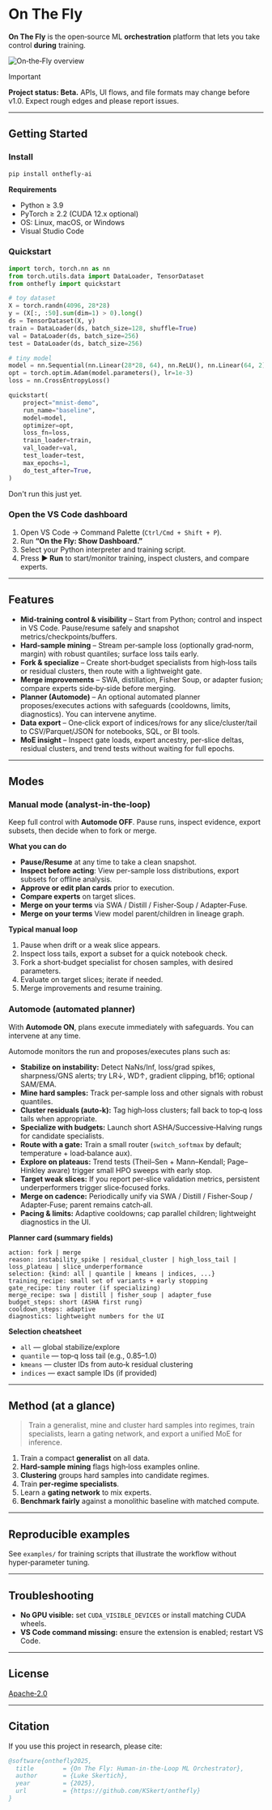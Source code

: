 # On The Fly

**On The Fly** is the open‑source ML **orchestration** platform that lets you take control **during** training.


![On‑the‑Fly overview](./docs/images/onthefly-dashboard.png)

> [!IMPORTANT]
> **Project status: Beta.** APIs, UI flows, and file formats may change before v1.0. Expect rough edges and please report issues.

---

## Getting Started

### Install

```bash
pip install onthefly-ai
```

**Requirements**

* Python ≥ 3.9
* PyTorch ≥ 2.2 (CUDA 12.x optional)
* OS: Linux, macOS, or Windows
* Visual Studio Code

### Quickstart

```python
import torch, torch.nn as nn
from torch.utils.data import DataLoader, TensorDataset
from onthefly import quickstart

# toy dataset
X = torch.randn(4096, 28*28)
y = (X[:, :50].sum(dim=1) > 0).long()
ds = TensorDataset(X, y)
train = DataLoader(ds, batch_size=128, shuffle=True)
val = DataLoader(ds, batch_size=256)
test = DataLoader(ds, batch_size=256)

# tiny model
model = nn.Sequential(nn.Linear(28*28, 64), nn.ReLU(), nn.Linear(64, 2))
opt = torch.optim.Adam(model.parameters(), lr=1e-3)
loss = nn.CrossEntropyLoss()

quickstart(
    project="mnist-demo",
    run_name="baseline",
    model=model,
    optimizer=opt,
    loss_fn=loss,
    train_loader=train,
    val_loader=val,
    test_loader=test,
    max_epochs=1,
    do_test_after=True,
)
```

Don't run this just yet.

### Open the VS Code dashboard

1. Open VS Code → Command Palette (`Ctrl/Cmd + Shift + P`).
2. Run **“On the Fly: Show Dashboard.”**
3. Select your Python interpreter and training script.
4. Press **▶ Run** to start/monitor training, inspect clusters, and compare experts.

---

## Features

* **Mid‑training control & visibility** – Start from Python; control and inspect in VS Code. Pause/resume safely and snapshot metrics/checkpoints/buffers.
* **Hard‑sample mining** – Stream per‑sample loss (optionally grad‑norm, margin) with robust quantiles; surface loss tails early.
* **Fork & specialize** – Create short‑budget specialists from high‑loss tails or residual clusters, then route with a lightweight gate.
* **Merge improvements** – SWA, distillation, Fisher Soup, or adapter fusion; compare experts side‑by‑side before merging.
* **Planner (Automode)** – An optional automated planner proposes/executes actions with safeguards (cooldowns, limits, diagnostics). You can intervene anytime.
* **Data export** – One‑click export of indices/rows for any slice/cluster/tail to CSV/Parquet/JSON for notebooks, SQL, or BI tools.
* **MoE insight** – Inspect gate loads, expert ancestry, per‑slice deltas, residual clusters, and trend tests without waiting for full epochs.

---

## Modes

### Manual mode (analyst‑in‑the‑loop)

Keep full control with **Automode OFF**. Pause runs, inspect evidence, export subsets, then decide when to fork or merge.

**What you can do**

* **Pause/Resume** at any time to take a clean snapshot.
* **Inspect before acting**: View per-sample loss distributions, export subsets for offline analysis.
* **Approve or edit plan cards** prior to execution.
* **Compare experts** on target slices.
* **Merge on your terms** via SWA / Distill / Fisher‑Soup / Adapter‑Fuse.
* **Merge on your terms** View model parent/children in lineage graph.

**Typical manual loop**

1. Pause when drift or a weak slice appears.
2. Inspect loss tails, export a subset for a quick notebook check.
4. Fork a short‑budget specialist for chosen samples, with desired parameters.
5. Evaluate on target slices; iterate if needed.
6. Merge improvements and resume training.

### Automode (automated planner)

With **Automode ON**, plans execute immediately with safeguards. You can intervene at any time.

Automode monitors the run and proposes/executes plans such as:

* **Stabilize on instability:** Detect NaNs/Inf, loss/grad spikes, sharpness/GNS alerts; try LR↓, WD↑, gradient clipping, bf16; optional SAM/EMA.
* **Mine hard samples:** Track per‑sample loss and other signals with robust quantiles.
* **Cluster residuals (auto‑k):** Tag high‑loss clusters; fall back to top‑q loss tails when appropriate.
* **Specialize with budgets:** Launch short ASHA/Successive‑Halving rungs for candidate specialists.
* **Route with a gate:** Train a small router (`switch_softmax` by default; temperature + load‑balance aux).
* **Explore on plateaus:** Trend tests (Theil–Sen + Mann–Kendall; Page–Hinkley aware) trigger small HPO sweeps with early stop.
* **Target weak slices:** If you report per‑slice validation metrics, persistent underperformers trigger slice‑focused forks.
* **Merge on cadence:** Periodically unify via SWA / Distill / Fisher‑Soup / Adapter‑Fuse; parent remains catch‑all.
* **Pacing & limits:** Adaptive cooldowns; cap parallel children; lightweight diagnostics in the UI.

**Planner card (summary fields)**

```text
action: fork | merge
reason: instability_spike | residual_cluster | high_loss_tail | loss_plateau | slice_underperformance
selection: {kind: all | quantile | kmeans | indices, ...}
training_recipe: small set of variants + early stopping
gate_recipe: tiny router (if specializing)
merge_recipe: swa | distill | fisher_soup | adapter_fuse
budget_steps: short (ASHA first rung)
cooldown_steps: adaptive
diagnostics: lightweight numbers for the UI
```

**Selection cheatsheet**

* `all` — global stabilize/explore
* `quantile` — top‑q loss tail (e.g., 0.85–1.0)
* `kmeans` — cluster IDs from auto‑k residual clustering
* `indices` — exact sample IDs (if provided)

---

## Method (at a glance)

> Train a generalist, mine and cluster hard samples into regimes, train specialists, learn a gating network, and export a unified MoE for inference.

1. Train a compact **generalist** on all data.
2. **Hard‑sample mining** flags high‑loss examples online.
3. **Clustering** groups hard samples into candidate regimes.
4. Train **per‑regime specialists**.
5. Learn a **gating network** to mix experts.
6. **Benchmark fairly** against a monolithic baseline with matched compute.

---

## Reproducible examples

See `examples/` for training scripts that illustrate the workflow without hyper‑parameter tuning.

---

## Troubleshooting

* **No GPU visible:** set `CUDA_VISIBLE_DEVICES` or install matching CUDA wheels.
* **VS Code command missing:** ensure the extension is enabled; restart VS Code.

---

## License

[Apache‑2.0](LICENSE)

---

## Citation

If you use this project in research, please cite:

```bibtex
@software{onthefly2025,
  title        = {On The Fly: Human-in-the-Loop ML Orchestrator},
  author       = {Luke Skertich},
  year         = {2025},
  url          = {https://github.com/KSkert/onthefly}
}
```
